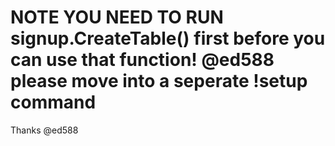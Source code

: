 # NOTE YOU NEED TO RUN signup.CreateTable() first before you can use that function! @ed588 please move into a seperate !setup command

Thanks @ed588